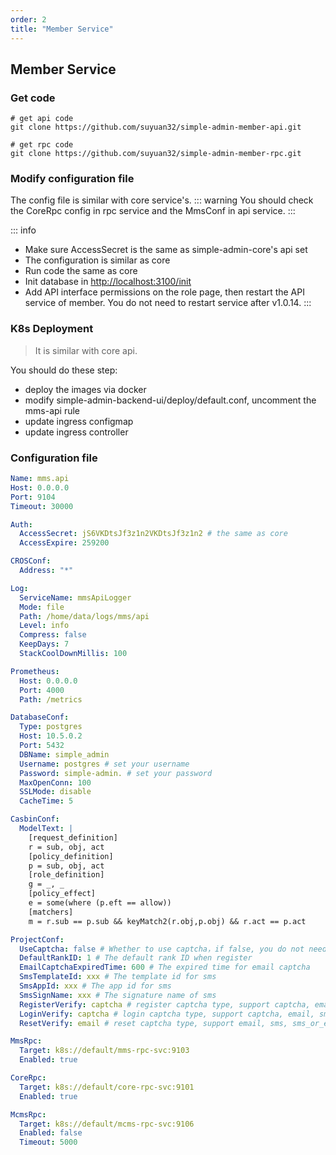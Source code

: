 ```yaml
---
order: 2
title: "Member Service"
---
```


## Member Service

### Get code

```shell
# get api code
git clone https://github.com/suyuan32/simple-admin-member-api.git

# get rpc code
git clone https://github.com/suyuan32/simple-admin-member-rpc.git
```

### Modify configuration file

The config file is similar with core service's.
::: warning
You should check the CoreRpc config in rpc service and the MmsConf in api service.
:::

::: info

- Make sure AccessSecret is the same as simple-admin-core's api set
- The configuration is similar as core
- Run code the same as core
- Init database in <http://localhost:3100/init>
- Add API interface permissions on the role page, then restart the API service of member. You do not need to restart service after v1.0.14.
  :::

### K8s Deployment

> It is similar with core api.

You should do these step:

- deploy the images via docker
- modify simple-admin-backend-ui/deploy/default.conf, uncomment the mms-api rule
- update ingress configmap
- update ingress controller

### Configuration file

```yaml
Name: mms.api
Host: 0.0.0.0
Port: 9104
Timeout: 30000

Auth:
  AccessSecret: jS6VKDtsJf3z1n2VKDtsJf3z1n2 # the same as core
  AccessExpire: 259200

CROSConf:
  Address: "*"

Log:
  ServiceName: mmsApiLogger
  Mode: file
  Path: /home/data/logs/mms/api
  Level: info
  Compress: false
  KeepDays: 7
  StackCoolDownMillis: 100

Prometheus:
  Host: 0.0.0.0
  Port: 4000
  Path: /metrics

DatabaseConf:
  Type: postgres
  Host: 10.5.0.2
  Port: 5432
  DBName: simple_admin
  Username: postgres # set your username
  Password: simple-admin. # set your password
  MaxOpenConn: 100
  SSLMode: disable
  CacheTime: 5

CasbinConf:
  ModelText: |
    [request_definition]
    r = sub, obj, act
    [policy_definition]
    p = sub, obj, act
    [role_definition]
    g = _, _
    [policy_effect]
    e = some(where (p.eft == allow))
    [matchers]
    m = r.sub == p.sub && keyMatch2(r.obj,p.obj) && r.act == p.act

ProjectConf:
  UseCaptcha: false # Whether to use captcha，if false, you do not need to add  `captcha, captchaId` in request
  DefaultRankID: 1 # The default rank ID when register
  EmailCaptchaExpiredTime: 600 # The expired time for email captcha
  SmsTemplateId: xxx # The template id for sms
  SmsAppId: xxx # The app id for sms
  SmsSignName: xxx # The signature name of sms
  RegisterVerify: captcha # register captcha type, support captcha, email, sms, sms_or_email
  LoginVerify: captcha # login captcha type, support captcha, email, sms, sms_or_email, all
  ResetVerify: email # reset captcha type, support email, sms, sms_or_email

MmsRpc:
  Target: k8s://default/mms-rpc-svc:9103
  Enabled: true

CoreRpc:
  Target: k8s://default/core-rpc-svc:9101
  Enabled: true

McmsRpc:
  Target: k8s://default/mcms-rpc-svc:9106
  Enabled: false
  Timeout: 5000
```
